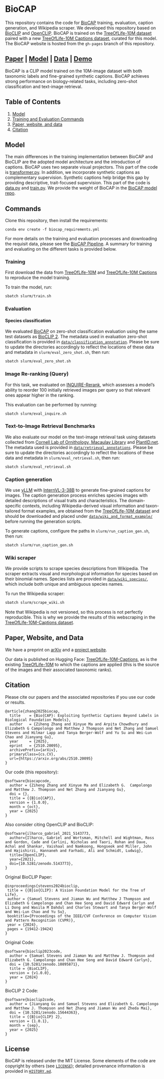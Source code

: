 # BioCAP

This repository contains the code for [BioCAP](https://huggingface.co/imageomics/biocap) training, evaluation, caption generation, and Wikipedia scraper. We developed this repository based on [BioCLIP](https://github.com/imageomics/BioCLIP) and [OpenCLIP](https://github.com/mlfoundations/open_clip).
BioCAP is trained on the [TreeOfLife-10M dataset](https://huggingface.co/datasets/imageomics/TreeOfLife-10M) paired with a new [TreeOfLife-10M Captions dataset](https://huggingface.co/datasets/imageomics/TreeOfLife-10M-Captions), curated for this model. The BioCAP website is hosted from the `gh-pages` branch of this repository.

[Paper](https://arxiv.org/abs/2510.20095) | [Model](https://huggingface.co/imageomics/biocap) | [Data](https://huggingface.co/datasets/imageomics/TreeOfLife-10M-Captions) | [Demo](https://huggingface.co/spaces/imageomics/biocap-demo)
---

BioCAP is a CLIP model trained on the 10M-image dataset with both taxonomic labels and fine-grained synthetic captions. BioCAP achieves strong performance on biology-related tasks, including zero-shot classification and text-image retrieval.

## Table of Contents

1. [Model](#model)
2. [Training and Evaluation Commands](#commands)
3. [Paper, website, and data](#paper)
4. [Citation](#citation)

## Model

The main differences in the training implementation between BioCAP and BioCLIP are the adopted model architecture and the introduction of captions. BioCAP uses two separate visual projectors. This part of the code is [transformer.py](train_and_eval/open_clip/transformer.py). In addition, we incorporate synthetic captions as complementary supervision. Synthetic captions help bridge this gap by providing descriptive, trait-focused supervision. This part of the code is [data.py](train_and_eval/open_clip_train/data.py) and [train.py](train_and_eval/open_clip_train/train.py).
We provide the weight of BioCAP in the [BioCAP model repo](https://huggingface.co/imageomics/biocap).

## Commands

Clone this repository, then install the requirements:
```
conda env create -f biocap_requirements.yml
```

For more details on the training and evaluation processes and downloading the requisit data, please see the [BioCAP Pipeline](BioCAP-pipeline.md). A summary for training and evaluating on the different tasks is provided below.

### Training

First download the data from [TreeOfLife-10M](https://huggingface.co/datasets/imageomics/TreeOfLife-10M) and [TreeOfLife-10M Captions](https://huggingface.co/datasets/imageomics/TreeOfLife-10M-Captions) to reproduce the model training.



To train the model, run:
```bash
sbatch slurm/train.sh
```

### Evaluation


#### Species classification

We evaluated [BioCAP](https://huggingface.co/imageomics/bioclip-2) on zero-shot classification evaluation using the same test datasets as [BioCLIP 2](https://huggingface.co/imageomics/bioclip-2#evaluation). The metadata used in evaluation zero-shot classification is provided in [`data/classification_annotation`](data/annotation/). 
Please be sure to update the directories accordingly to reflect the locations of these data and metadata in `slurm/eval_zero_shot.sh`, then run:

```bash
sbatch slurm/eval_zero_shot.sh
```

### Image Re-ranking (Query)

For this task, we evaluated on [INQUIRE-Rerank](https://github.com/inquire-benchmark/INQUIRE/), which assesses a model’s ability to reorder 100 initially retrieved images per query so that relevant ones appear higher in the ranking.

This evaluation can be performed by running:

```bash
sbatch slurm/eval_inquire.sh
```

### Text-to-Image Retrieval Benchmarks

We also evaluate our model on the text-image retrieval task using datasets collected from [Cornell Lab of Ornithology, Macaulay Library](https://www.macaulaylibrary.org) and [PlantID.net](https://plantid.net/Home.aspx). The metadata used is provided in [`data/retrieval_annotations`](data/annotation/). Please be sure to update the directories accordingly to reflect the locations of these data and metadata in `slurm/eval_retrieval.sh`, then run:

```bash
sbatch slurm/eval_retrieval.sh
```

### Caption generation



We use [vLLM](https://github.com/vllm-project/vllm) with [InternVL-3-38B](https://huggingface.co/OpenGVLab/InternVL3-38B-AWQ) to generate fine-grained captions for images. The caption generation process enriches species images with detailed descriptions of visual traits and characteristics. The domain-specific contexts, including Wikipedia-derived visual information and taxon-tailored format examples, are obtained from the [TreeOfLife-10M dataset](https://huggingface.co/datasets/imageomics/TreeOfLife-10M-Captions) and should be downloaded and placed under [`data/wiki_and_format_example/`](data/wiki_and_format_example/) before running the generation scripts.

To generate captions, configure the paths in `slurm/run_caption_gen.sh`, then run:
```bash
sbatch slurm/run_caption_gen.sh
```

### Wiki scraper

We provide scripts to scrape species descriptions from Wikipedia. The scraper extracts visual and morphological information for species based on their binomial names. Species lists are provided in [`data/wiki_species/`](data/wiki_species/), which include both unique and ambiguous species names.

To run the Wikipedia scraper:
```bash
sbatch slurm/scrape_wiki.sh
```

Note that Wikipedia is not versioned, so this process is not perfectly reproducible. This is why we provide the results of this webscraping in the [TreeOfLife-10M-Captions dataset](https://huggingface.co/datasets/imageomics/TreeOfLife-10M-Captions).

<h2 id="paper">Paper, Website, and Data</h2>

We have a preprint on [arXiv](https://arxiv.org/abs/2510.20095) and a [project website](https://imageomics.github.io/biocap/).

Our data is published on Hugging Face: [TreeOfLife-10M-Captions](https://huggingface.co/datasets/imageomics/TreeOfLife-10M-Captions), as is the existing [TreeOfLife-10M](https://huggingface.co/datasets/imageomics/TreeOfLife-10M) to which the captions are applied (this is the source of the images and their associated taxonomic ranks).

## Citation

Please cite our papers and the associated repositories if you use our code or results.

```
@article{zhang2025biocap,
  title    = {Bio{CAP}: Exploiting Synthetic Captions Beyond Labels in Biological Foundation Models},
  author   = {Ziheng Zhang and Xinyue Ma and Arpita Chowdhury and Elizabeth G Campolongo and Matthew J Thompson and Net Zhang and Samuel Stevens and Hilmar Lapp and Tanya Berger-Wolf and Yu Su and Wei-Lun Chao and Jianyang Gu},
  year     = {2025},
  eprint   = {2510.20095},
  archivePrefix={arXiv},
  primaryClass={cs.CV},
  url={https://arxiv.org/abs/2510.20095}
}

 ```

Our code (this repository):
```
@software{biocapcode,
  author = {Ziheng Zhang and Xinyue Ma and Elizabeth G.  Campolongo and Matthew J. Thompson and Net Zhang and Jianyang Gu},
  doi = {},
  title = {{B}io{CAP}},
  version = {1.0.0},
  month = {oct},
  year = {2025}
}
```

Also consider citing OpenCLIP and BioCLIP:

```
@software{ilharco_gabriel_2021_5143773,
  author={Ilharco, Gabriel and Wortsman, Mitchell and Wightman, Ross and Gordon, Cade and Carlini, Nicholas and Taori, Rohan and Dave, Achal and Shankar, Vaishaal and Namkoong, Hongseok and Miller, John and Hajishirzi, Hannaneh and Farhadi, Ali and Schmidt, Ludwig},
  title={OpenCLIP},
  year={2021},
  doi={10.5281/zenodo.5143773},
}
```

Original BioCLIP Paper:
 ```
@inproceedings{stevens2024bioclip,
  title = {{B}io{CLIP}: A Vision Foundation Model for the Tree of Life}, 
  author = {Samuel Stevens and Jiaman Wu and Matthew J Thompson and Elizabeth G Campolongo and Chan Hee Song and David Edward Carlyn and Li Dong and Wasila M Dahdul and Charles Stewart and Tanya Berger-Wolf and Wei-Lun Chao and Yu Su},
  booktitle={Proceedings of the IEEE/CVF Conference on Computer Vision and Pattern Recognition (CVPR)},
  year = {2024},
  pages = {19412-19424}
}
```
Original Code:
```
@software{bioclip2023code,
  author = {Samuel Stevens and Jiaman Wu and Matthew J. Thompson and Elizabeth G. Campolongo and Chan Hee Song and David Edward Carlyn},
  doi = {10.5281/zenodo.10895871},
  title = {BioCLIP},
  version = {v1.0.0},
  year = {2024}
}
```
BioCLIP 2 Code:
```
@software{bioclip2code,
  author = {Jianyang Gu and Samuel Stevens and Elizabeth G. Campolongo and Matthew J. Thompson and Net Zhang and Jiaman Wu and Zheda Mai},
  doi = {10.5281/zenodo.15644363},
  title = {{B}io{CLIP} 2},
  version = {1.0.1},
  month = {sep},
  year = {2025}
}
```

## License

BioCAP is released under the MIT License. Some elements of the code are copyright by others (see [`LICENSE`](LICENSE)); detailed provenance information is provided in [`HISTORY.md`](HISTORY.md).
